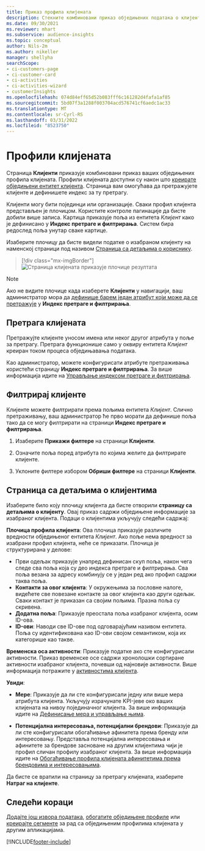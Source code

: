 ```yaml
---
title: Приказ профила клијената
description: Стекните комбиновани приказ обједињених података о клијентима.
ms.date: 09/30/2021
ms.reviewer: mhart
ms.subservice: audience-insights
ms.topic: conceptual
author: Nils-2m
ms.author: nikeller
manager: shellyha
searchScope:
- ci-customers-page
- ci-customer-card
- ci-activities
- ci-activities-wizard
- customerInsights
ms.openlocfilehash: 074d84eff65d52b083fff6c161282d4fafa1af85
ms.sourcegitcommit: 5bd07f3a1288f003704acd576741cf6aedc1ac33
ms.translationtype: MT
ms.contentlocale: sr-Cyrl-RS
ms.lasthandoff: 03/31/2022
ms.locfileid: "8523750"
---
```

# <a name="customer-profiles"></a>Профили клијената

Страница **Клијенти** приказује комбиновани приказ ваших обједињених профила клијената. Профили клијената доступни су након што [креирате обједињени ентитет клијента](data-unification.md). Страница вам омогућава да претражујете клијенте и дефинишете индекс за ту претрагу.

Клијенти могу бити појединци или организације. Сваки профил клијента представљен је плочицом. Користите контроле пагинације да бисте добили више записа. Картица приказује поља из ентитета *Клијент* како је дефинисано у **Индекс претраге и филтрирања**. Систем бира редослед поља унутар сваке картице.

Изаберите плочицу да бисте видели податке о изабраном клијенту на наменској страници под називом [Страница са детаљима о кориснику](customer-profiles.md#customer-details-page).

> [!div class="mx-imgBorder"] 
> ![Страница клијената приказује плочице резултата](media/customers-page-result-tiles-B2C.png "Страница клијената приказује плочице резултата")

> [!NOTE]
> Ако не видите плочице када изаберете **Клијенти** у навигацији, ваш администратор мора да [дефинише барем један атрибут који може да се претражује](search-filter-index.md) у **Индекс претраге и филтрирања**.

## <a name="search-for-customers"></a>Претрага клијената

Претражујте клијенте уносом имена или неког другог атрибута у поље за претрагу. Претрага функционише само у оквиру ентитета _Клијент_ креиран током процеса обједињавања података.

Као администратор, можете конфигурисати атрибуте претраживања користећи страницу **Индекс претраге и филтрирања**. За више информација идите на [Управљање индексом претраге и филтрирања](search-filter-index.md).

## <a name="filter-customers"></a>Филтрирај клијенте

Клијенте можете филтрирати према пољима ентитета _Клијент_. Слично претраживању, ваш администратор ће прво морати да дефинише поља тако да се могу филтрирати на страници **Индекс претраге и филтрирања**.

1. Изаберите **Прикажи филтере** на страници **Клијенти**.

1. Означите поља поред атрибута по којима желите да филтрирате клијенте.

1. Уклоните филтере избором **Обриши филтере** на страници **Клијенти**.

## <a name="customer-details-page"></a>Страница са детаљима о клијентима

Изаберите било коју плочицу клијента да бисте отворили **страницу са детаљима о клијенту**. Овај приказ садржи обједињене информације за изабраног клијента. Подаци о клијентима укључују следећи садржај:

**Плочица профила клијента**: Ова плочица приказује различите вредности обједињеног ентитета _Клијент_. Ако поље нема вредност за изабрани профил клијента, неће се приказати. Плочица је структурирана у делове:  
  - Први одељак приказује унапред дефинисан скуп поља, након чега следе сва поља која су део индекса претраге и филтрирања. Сва поља везана за адресу комбинују се у један ред ако профил садржи таква поља. 
  - **Контакти за овог клијента**: У окружењима за пословне налоге, видећете све повезане контакте за овог клијента као други одељак. Сваки контакт је приказан са својим пољима. Празна поља су скривена.
  - **Додатна поља**: Приказује преостала поља изабраног клијента, осим ID-ова. 
  - **ID-ови**: Наводи све ID-ове под одговарајућим називом ентитета. Поља су идентификована као ID-ови својом семантиком, која их категорише као такве.

**Временска оса активности**: Приказује податке ако сте конфигурисали активности. Приказ временске осе садржи хронолошки сортиране активности изабраног клијента, почевши од најновије активности. Више информација потражите у [активностима клијента](activities.md).

**Увиди**:  
  - **Мере**: Приказује да ли сте конфигурисали једну или више мера атрибута клијента. Укључују израчунате KPI-јеве око ваших клијената на нивоу појединачног клијента. За више информација идите на [Дефинисање мера и управљање њима](measures.md).

  - **Потенцијална интересовања, потенцијални брендови**: Приказује да ли сте конфигурисали обогаћивање афинитета према бренду или интересовању. Представља потенцијална интересовања и афинитете за брендове засноване на другим клијентима чији је профил сличан профилу изабраног клијента. За више информација идите на [Обогаћивање профила клијената афинитетима према брендовима и интересовањима](enrichment-microsoft.md).

Да бисте се вратили на страницу за претрагу клијената, изаберите **Натраг на клијенте**.

## <a name="next-steps"></a>Следећи кораци

[Додајте још извора података](data-sources.md), [обогатите обједињене профиле](enrichment-hub.md) или [креирајте сегменте](segments.md) за рад са обједињеним профилима клијената у другим апликацијама.


[!INCLUDE[footer-include](../includes/footer-banner.md)]
